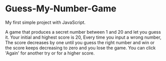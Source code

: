 # Guess-My-Number-Game
My first simple project with JavaScript.

A game that produces a secret number between 1 and 20 and let you guess it. Your initial and highest score is 20, Every time you input a wrong number, The score decreases by one until you guess the right number and win or the score keeps decreasing to zero and you lose the game. You can click 'Again' for another try or for a higher score.
